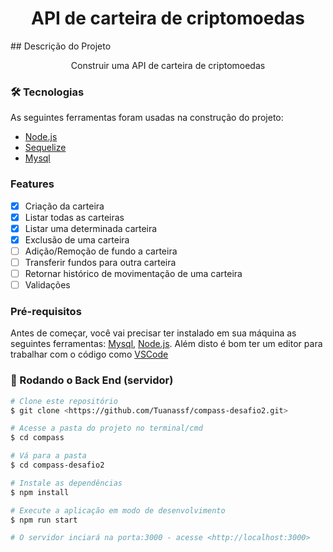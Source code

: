 <h1 align="center">API de carteira de criptomoedas</h1>
## Descrição do Projeto
<p align="center">Construir uma API de carteira de criptomoedas</p>


### 🛠 Tecnologias

As seguintes ferramentas foram usadas na construção do projeto:

- [Node.js](https://nodejs.org/en/)
- [Sequelize](https://sequelize.org/master/)
- [Mysql](https://www.mysql.com/)

### Features

- [x] Criação da carteira
- [x] Listar todas as carteiras
- [x] Listar uma determinada carteira
- [x] Exclusão de uma carteira
- [ ] Adição/Remoção de fundo a carteira
- [ ] Transferir fundos para outra carteira
- [ ] Retornar histórico de movimentação de uma carteira
- [ ] Validações

### Pré-requisitos

Antes de começar, você vai precisar ter instalado em sua máquina as seguintes ferramentas:
[Mysql](https://www.mysql.com/), [Node.js](https://nodejs.org/en/). 
Além disto é bom ter um editor para trabalhar com o código como [VSCode](https://code.visualstudio.com/)

### 🎲 Rodando o Back End (servidor)

```bash
# Clone este repositório
$ git clone <https://github.com/Tuanassf/compass-desafio2.git>

# Acesse a pasta do projeto no terminal/cmd
$ cd compass

# Vá para a pasta 
$ cd compass-desafio2

# Instale as dependências
$ npm install

# Execute a aplicação em modo de desenvolvimento
$ npm run start

# O servidor inciará na porta:3000 - acesse <http://localhost:3000>
```
